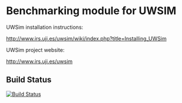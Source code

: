 Benchmarking module for UWSIM
=====================

UWSim installation instructions:

http://www.irs.uji.es/uwsim/wiki/index.php?title=Installing_UWSim

UWSim project website:

http://www.irs.uji.es/uwsim

## Build Status

[![Build Status](https://travis-ci.org/perezsolerj/uwsimbenchmarks.png?branch=indigo-devel)](https://travis-ci.org/perezsolerj/uwsimbenchmarks)
